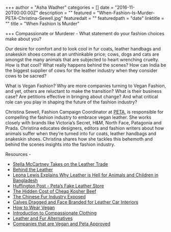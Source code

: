+++
author = "Asha Wadher"
categories = []
date = "2016-11-20T00:00:00Z"
description = ""
featured = "When-Fashion-Is-Murder-PETA-Christina-Sewell.jpg"
featuredalt = ""
featuredpath = "date"
linktitle = ""
title = "When Fashion Is Murder"

+++
<audio src="http://artist.twiztedmyrtle.com/static/assets/podcast/Ep26_Christina_Sewell_Peta_Murder_for_Fashion_Vegan_Clothing.mp3"></audio>
Compassionate or Murderer - What statement do your fashion choices make about you?

Our desire for comfort and to look cool in fur coats, leather handbags and snakeskin shoes comes at an unthinkable price; cows, dogs and cats are amongst the many animals that are subjected to heart wrenching cruelty. How is that cool? What really happens behind the scenes? How can India be the biggest supplier of cows for the leather industry when they consider cows to be sacred?

What is Vegan Fashion? Why are more companies turning to Vegan Fashion, and yet, others are reluctant to make the transition? What is their business case? Are petitions effective in bringing about change? And what critical role can you play in shaping the future of the fashion industry?

Christina Sewell, Fashion Campaign Coordinator at <a target="_blank" href="http://www.peta.org/">PETA</a>, is responsible for compelling the fashion industry to embrace vegan leather. She works closely with brands like Victoria’s Secret, H&M, North Face, Patagonia and Prada. Christina educates designers, editors and fashion writers about how animals suffer when they’re turned into fur coats, leather handbags and snakeskin shoes. Christina shares how she tackles this behemoth and behind the scenes insights into the fashion industry.


<!--a href="http://artist.twiztedmyrtle.com/static/assets/podcast/Ep26_Christina_Sewell_Peta_Murder_for_Fashion_Vegan_Clothing.mp3" target="_blank"><img src="/img/twiztedmyrtle/blog/radio-thumb.png" alt=""></a-->


<p style="margin-bottom: 0em;">Resources -</p>

 - <a target="_blank" href="http://www.peta.org/videos/stella-mccartney-takes-on-the-leather-trade/">Stella McCartney Takes on the Leather Trade</a>
 - <a target="_blank" href="https://www.youtube.com/watch?v=qs8yqcrqo1s">Behind the Leather</a>
 - <a target="_blank" href="https://www.youtube.com/watch?v=H8-IeuG4jLw">Leona Lewis Explains Why Leather is Hell for Animals and Children in Bangladesh</a>
 - <a target="_blank" href="http://www.huffingtonpost.co.uk/entry/peta-fake-leather-store-thailand-reality-exotic-skins-trade_uk_573db910e4b03f08843e3f05">Huffington Post - Peta’s Fake Leather Store</a>
 - <a target="_blank" href="http://investigations.peta.org/kosher-slaughter-cows-israel/">The Hidden Cost of Cheap Kosher Beef</a>
 - <a target="_blank" href="http://www.peta.org/issues/animals-used-for-clothing/fur/chinese-fur-industry/">The Chinese Fur Industry Exposed</a>
 - <a target="_blank" href="http://investigations.peta.org/calves-face-branded-leather-car-interiors/">Calves Dragged and Face Branded for Leather Car Interiors</a>
 - <a target="_blank" href="http://features.peta.org/how-to-wear-vegan/">How to Wear Vegan</a>
 - <a target="_blank" href="http://www.peta.org/living/fashion/cruelty-free-clothing-guide/cruelty-free-clothing-guide-introduction/">Introduction to Compassionate Clothing</a>
 - <a target="_blank" href="http://www.peta.org/living/fashion/cruelty-free-clothing-guide/cruelty-free-clothing-guide-alternatives/">Leather and Fur Alternatives</a>
 - <a target="_blank" href="http://www.peta.org/living/fashion/cruelty-free-clothing-guide/cruelty-free-clothing-guide-search-product/">Companies that are Vegan and Peta Approved</a>
<br><br>




